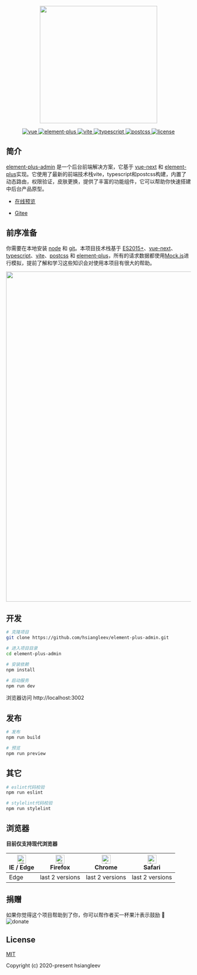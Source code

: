 
<p align="center">
  <img width="320" src="https://images.hsianglee.cn/elementPlusAdmin/title.png">
</p>

<p align="center">
    <a href="https://github.com/vuejs/vue-next">
        <img src="https://img.shields.io/badge/vue3-3.2.31-brightgreen.svg" alt="vue">
    </a>
    <a href="https://github.com/element-plus/element-plus">
        <img src="https://img.shields.io/badge/elementPlus-2.0.2-brightgreen.svg" alt="element-plus">
    </a>
    <a href="https://github.com/vitejs/vite">
        <img src="https://img.shields.io/badge/vite-2.8.4-brightgreen.svg" alt="vite">
    </a>
    <a href="https://github.com/microsoft/TypeScript">
        <img src="https://img.shields.io/badge/typescript-4.5.5-brightgreen.svg" alt="typescript">
    </a>
    <a href="https://github.com/postcss/postcss">
        <img src="https://img.shields.io/badge/postcss-8.4.6-brightgreen.svg" alt="postcss">
    </a>
    <a href="https://github.com/hsiangleev/element-plus-admin/blob/master/LICENSE">
        <img src="https://img.shields.io/github/license/mashape/apistatus.svg" alt="license">
    </a>
</p>

## 简介

[element-plus-admin](https://github.com/hsiangleev/element-plus-admin) 是一个后台前端解决方案，它基于 [vue-next](https://github.com/vuejs/vue-next) 和 [element-plus](https://github.com/element-plus/element-plus)实现。它使用了最新的前端技术栈vite，typescript和postcss构建，内置了 动态路由，权限验证，皮肤更换，提供了丰富的功能组件，它可以帮助你快速搭建中后台产品原型。

- [在线预览](https://element-plus-admin.hsianglee.cn/)

- [Gitee](https://gitee.com/hsiangleev/element-plus-admin)

## 前序准备

你需要在本地安装 [node](http://nodejs.org/) 和 [git](https://git-scm.com/)。本项目技术栈基于 [ES2015+](http://es6.ruanyifeng.com/)、[vue-next](https://github.com/vuejs/vue-next)、[typescript](https://github.com/microsoft/TypeScript)、[vite](https://github.com/vitejs/vite)、[postcss](https://github.com/postcss/postcss) 和 [element-plus](https://github.com/element-plus/element-plus)，所有的请求数据都使用[Mock.js](https://github.com/nuysoft/Mock)进行模拟，提前了解和学习这些知识会对使用本项目有很大的帮助。

<p align="center">
    <img width="900" src="https://images.hsianglee.cn/elementPlusAdmin/element-plus-admin.png">
</p>

## 开发

```bash
# 克隆项目
git clone https://github.com/hsiangleev/element-plus-admin.git

# 进入项目目录
cd element-plus-admin

# 安装依赖
npm install

# 启动服务
npm run dev
```

浏览器访问 http://localhost:3002

## 发布

```bash
# 发布
npm run build

# 预览
npm run preview
```

## 其它

```bash
# eslint代码校验
npm run eslint

# stylelint代码校验
npm run stylelint
```

## 浏览器

**目前仅支持现代浏览器**

| [<img src="https://raw.githubusercontent.com/alrra/browser-logos/master/src/edge/edge_48x48.png" alt="IE / Edge" width="24px" height="24px" />](https://godban.github.io/browsers-support-badges/)</br>IE / Edge | [<img src="https://raw.githubusercontent.com/alrra/browser-logos/master/src/firefox/firefox_48x48.png" alt="Firefox" width="24px" height="24px" />](https://godban.github.io/browsers-support-badges/)</br>Firefox | [<img src="https://raw.githubusercontent.com/alrra/browser-logos/master/src/chrome/chrome_48x48.png" alt="Chrome" width="24px" height="24px" />](https://godban.github.io/browsers-support-badges/)</br>Chrome | [<img src="https://raw.githubusercontent.com/alrra/browser-logos/master/src/safari/safari_48x48.png" alt="Safari" width="24px" height="24px" />](https://godban.github.io/browsers-support-badges/)</br>Safari |
| --------- | --------- | --------- | --------- |
| Edge | last 2 versions | last 2 versions | last 2 versions |

## 捐赠

如果你觉得这个项目帮助到了你，你可以帮作者买一杯果汁表示鼓励 :tropical_drink:</br>
![donate](https://images.hsianglee.cn/pay/pay.png?v=0.0.2)

## License

[MIT](https://github.com/hsiangleev/element-plus-admin/blob/master/LICENSE)

Copyright (c) 2020-present hsiangleev
